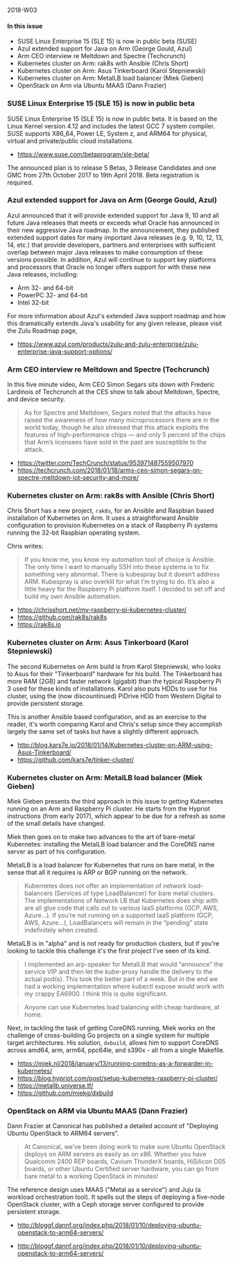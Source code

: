 2018-W03

#### In this issue

* SUSE Linux Enterprise 15 (SLE 15) is now in public beta (SUSE)
* Azul extended support for Java on Arm (George Gould, Azul)
* Arm CEO interview re Meltdown and Spectre (Techcrunch)
* Kubernetes cluster on Arm: rak8s with Ansible (Chris Short)
* Kubernetes cluster on Arm: Asus Tinkerboard (Karol Stepniewski)
* Kubernetes cluster on Arm: MetalLB load balancer (Miek Gieben)
* OpenStack on Arm via Ubuntu MAAS (Dann Frazier)

### SUSE Linux Enterprise 15 (SLE 15) is now in public beta

SUSE Linux Enterprise 15 (SLE 15) is now in public beta.
It is based on the Linux Kernel version 4.12 and includes the latest GCC 7 system compiler.
SUSE supports X86_64, Power LE, System z, and ARM64 for physical, virtual and private/public cloud installations.

* https://www.suse.com/betaprogram/sle-beta/

The announced plan is to release 5 Betas, 3 Release Candidates and one GMC from 27th October 2017 to 19th April 2018.
Beta registration is required.

### Azul extended support for Java on Arm (George Gould, Azul)

Azul announced that it will provide extended support for Java 9, 10 and all future Java releases that meets or exceeds what Oracle has announced in their new aggressive Java roadmap. In the announcement, they published extended support dates for many important Java releases (e.g. 9, 10, 12, 13, 14, etc.) that provide developers, partners and enterprises with sufficient overlap between major Java releases to make consumption of these versions possible. In addition, Azul will continue to support key platforms and processors that Oracle no longer offers support for with these new Java releases, including:

* Arm 32- and 64-bit 
* PowerPC 32- and 64-bit
* Intel 32-bit

For more information about Azul's extended Java support roadmap and how this dramatically extends Java's usability for any given release, please visit the Zulu Roadmap page,

* https://www.azul.com/products/zulu-and-zulu-enterprise/zulu-enterprise-java-support-options/

### Arm CEO interview re Meltdown and Spectre (Techcrunch)

In this five minute video, Arm CEO Simon Segars sits down with Frederic Lardinois of Techcrunch at
the CES show to talk about Meltdown, Spectre, and device security.

> As for Spectre and Meltdown, Segars noted that the attacks have raised the awareness of how many microprocessors there are in the world today, though he also stressed that this attack exploits the features of high-performance chips — and only 5 percent of the chips that Arm’s licensees have sold in the past are susceptible to the attack.

* https://twitter.com/TechCrunch/status/953971487559507970
* https://techcrunch.com/2018/01/18/arms-ceo-simon-segars-on-spectre-meltdown-iot-security-and-more/

### Kubernetes cluster on Arm: rak8s with Ansible (Chris Short)

Chris Short has a new project, `rak8s`, for an Ansible and Raspbian based installation of Kubernetes on Arm.
It uses a straightforward Ansible configuration to provision Kubernetes
on a stack of Raspberry Pi systems running the 32-bit Raspbian operating
system.

Chris writes:

> If you know me, you know my automation tool of choice is Ansible. The only time I want to 
manually SSH into these systems is to fix something very abnormal. There is kubespray but 
it doesn’t address ARM. Kubespray is also overkill for what I’m trying to do. 
It’s also a little heavy for the Raspberry Pi platform itself. 
I decided to set off and build my own Ansible automation.

* https://chrisshort.net/my-raspberry-pi-kubernetes-cluster/
* https://github.com/rak8s/rak8s
* https://rak8s.io

### Kubernetes cluster on Arm: Asus Tinkerboard (Karol Stepniewski)

The second Kubernetes on Arm build is from Karol Stepniewski, who
looks to Asus for their "Tinkerboard" hardware for his build.
The Tinkerboard has more RAM (2GB) and faster network (gigabit)
than the typical Raspberry Pi 3 used for these kinds of installations.
Karol also puts HDDs to use for his cluster, using the (now discountinued)
PiDrive HDD from Western Digital to provide persistent storage.

This is another Ansible based configuration, and as an exercise
to the reader, it's worth comparing Karol and Chris's setup since
they accomplish largely the same set of tasks but have a slightly
different approach. 

* http://blog.kars7e.io/2018/01/14/Kubernetes-cluster-on-ARM-using-Asus-Tinkerboard/
* https://github.com/kars7e/tinker-cluster/

### Kubernetes cluster on Arm: MetalLB load balancer (Miek Gieben)

Miek Gieben presents the third approach in this issue to getting Kubernetes 
running on an Arm and Raspberry Pi cluster. He starts from the Hypriot
instructions (from early 2017), which appear to be due for a refresh
as some of the small details have changed.

Miek then goes on to make two advances to the art of bare-metal Kubernetes: installing 
the MetalLB load balancer and the CoreDNS name server as part of his configuration.

MetalLB is a load balancer for Kubernetes that runs on bare metal, in the sense
that all it requires is ARP or BGP running on the network. 

> Kubernetes does not offer an implementation of network load-balancers 
(Services of type LoadBalancer) for bare metal clusters. The implementations 
of Network LB that Kubernetes does ship with are all glue code that calls 
out to various IaaS platforms (GCP, AWS, Azure…). If you’re not running on a 
supported IaaS platform (GCP, AWS, Azure…), LoadBalancers 
will remain in the “pending” state indefinitely when created.

MetalLB is in "alpha" and is not ready for production clusters, but if
you're looking to tackle this challenge it's the first project I've seen
of its kind.

> I implemented an arp-speaker for MetalLB that would “announce” 
the service VIP and then let the kube-proxy handle the delivery 
to the actual pod(s). This took the better part of a week. 
But in the end we had a working implementation where kubectl 
expose would work with my crappy EA6900. I think this is 
quite significant.

> Anyone can use Kubernetes load balancing with cheap hardware, at home.

Next, in tackling the task of getting CoreDNS running, Miek works on
the challenge of cross-building Go projects on a single system for
multiple target architectures. His solution, `dxbuild`, allows him to
support CoreDNS across amd64, arm, arm64, ppc64le, and s390x - all
from a single Makefile.

* https://miek.nl/2018/january/13/running-coredns-as-a-forwarder-in-kubernetes/
* https://blog.hypriot.com/post/setup-kubernetes-raspberry-pi-cluster/
* https://metallb.universe.tf/
* https://github.com/miekg/dxbuild

### OpenStack on ARM via Ubuntu MAAS (Dann Frazier)

Dann Frazier at Canonical has published a detailed account of "Deploying Ubuntu OpenStack to ARM64 servers".

> At Canonical, we’ve been doing work to make sure Ubuntu OpenStack deploys on ARM servers as easily as on x86. Whether you have Qualcomm 2400 REP boards, Cavium ThunderX boards, HiSilicon D05 boards, or other Ubuntu Certified server hardware, you can go from bare metal to a working OpenStack in minutes!

The reference design uses MAAS ("Metal as a service") and Juju (a workload orchestration tool).
It spells out the steps of deploying a five-node OpenStack cluster, with a Ceph storage server
configured to provide persistent storage.

* http://bloggf.dannf.org/index.php/2018/01/10/deploying-ubuntu-openstack-to-arm64-servers/

* http://bloggf.dannf.org/index.php/2018/01/10/deploying-ubuntu-openstack-to-arm64-servers/


